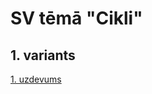 # SV tēmā "Cikli"
## 1. variants
[1. uzdevums](https://evaluauto.com/f30bda1c-282d-4b41-8e0d-005213d8d2ed)

